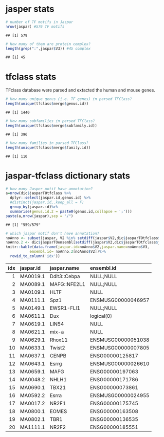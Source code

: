 jasper stats
============

``` r
# number of TF motifs in Jaspar 
nrow(jaspar) #579 TF motifs 
```

    ## [1] 579

``` r
# How many of them are protein complex? 
length(grep(":",jaspar$V3)) #45 complex 
```

    ## [1] 45

tfclass stats
=============

TFclass database were parsed and extacted the human and mouse genes.

``` r
# How many unique genus (i.e. TF genes) in parsed TFClass?
length(unique(tfclass$merge$genus.id)) 
```

    ## [1] 1440

``` r
# How many subfamilies in parsed TFClass?
length(unique(tfclass$merge$subfamily.id))
```

    ## [1] 396

``` r
# How many families in parsed TFClass?
length(unique(tfclass$merge$family.id))
```

    ## [1] 110

jaspar-tfclass dictionary stats
===============================

``` r
# how many Jasper motif have annotation? 
a=nrow(dic$jasparTOtfclass %>% 
  dplyr::select(jaspar.id,genus.id) %>% 
  #distinct(jaspar.id,.keep_all = F)
  group_by(jaspar.id)%>%
  summarise(genus.id.2 = paste0(genus.id,collapse = ';')))
paste(a,nrow(jaspar),sep = "/")
```

    ## [1] "559/579"

``` r
# which jaspar motif don't have annotation?
noAnno <- subset(jaspar, V2 %in% setdiff(jaspar$V2,dic$jasparTOtfclass$jaspar.id))
noAnno.2 <- dic$jasparTOensembl[setdiff(jaspar$V2,dic$jasparTOtfclass$jaspar.id)]
knitr::kable(data.frame(jaspar.id=noAnno$V2,jaspar.name=noAnno$V3,
           ensembl.id= noAnno.2[noAnno$V2])%>%
  rowid_to_column('idx'))
```

|  idx| jaspar.id | jaspar.name  | ensembl.id         |
|----:|:----------|:-------------|:-------------------|
|    1| MA0019.1  | Ddit3::Cebpa | NULL;NULL          |
|    2| MA0089.1  | MAFG::NFE2L1 | NULL;NULL          |
|    3| MA0109.1  | HLTF         | NULL               |
|    4| MA0111.1  | Spz1         | ENSMUSG00000046957 |
|    5| MA0149.1  | EWSR1-FLI1   | NULL;NULL          |
|    6| MA0611.1  | Dux          | logical(0)         |
|    7| MA0619.1  | LIN54        | NULL               |
|    8| MA0621.1  | mix-a        | NULL               |
|    9| MA0629.1  | Rhox11       | ENSMUSG00000051038 |
|   10| MA0633.1  | Twist2       | ENSMUSG00000007805 |
|   11| MA0637.1  | CENPB        | ENSG00000125817    |
|   12| MA0643.1  | Esrrg        | ENSMUSG00000026610 |
|   13| MA0659.1  | MAFG         | ENSG00000197063    |
|   14| MA0048.2  | NHLH1        | ENSG00000171786    |
|   15| MA0690.1  | TBX21        | ENSG00000073861    |
|   16| MA0592.2  | Esrra        | ENSMUSG00000024955 |
|   17| MA0017.2  | NR2F1        | ENSG00000175745    |
|   18| MA0800.1  | EOMES        | ENSG00000163508    |
|   19| MA0802.1  | TBR1         | ENSG00000136535    |
|   20| MA1111.1  | NR2F2        | ENSG00000185551    |

